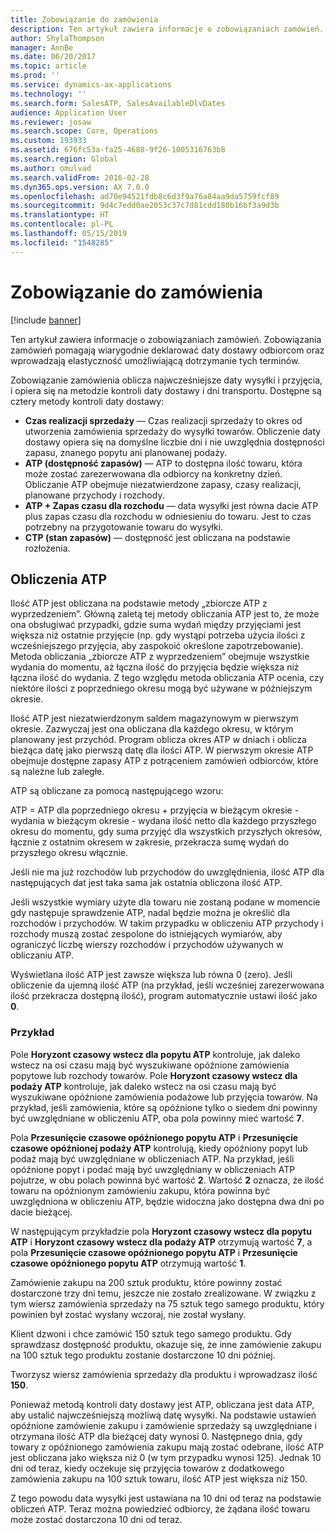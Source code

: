 ```yaml
---
title: Zobowiązanie do zamówienia
description: Ten artykuł zawiera informacje o zobowiązaniach zamówień. Zobowiązania zamówień pomagają wiarygodnie deklarować daty dostawy odbiorcom oraz wprowadzają elastyczność umożliwiającą dotrzymanie tych terminów.
author: ShylaThompson
manager: AnnBe
ms.date: 06/20/2017
ms.topic: article
ms.prod: ''
ms.service: dynamics-ax-applications
ms.technology: ''
ms.search.form: SalesATP, SalesAvailableDlvDates
audience: Application User
ms.reviewer: josaw
ms.search.scope: Core, Operations
ms.custom: 193933
ms.assetid: 676fc53a-fa25-4688-9f26-1005316763b8
ms.search.region: Global
ms.author: omulvad
ms.search.validFrom: 2016-02-28
ms.dyn365.ops.version: AX 7.0.0
ms.openlocfilehash: ad70e94521fdb8c6d3f9a76a84aa9da5759fcf89
ms.sourcegitcommit: 9d4c7edd0ae2053c37c7d81cdd180b16bf3a9d3b
ms.translationtype: HT
ms.contentlocale: pl-PL
ms.lasthandoff: 05/15/2019
ms.locfileid: "1548285"
---
```

# <a name="order-promising"></a>Zobowiązanie do zamówienia

[!include [banner](../includes/banner.md)]

Ten artykuł zawiera informacje o zobowiązaniach zamówień. Zobowiązania zamówień pomagają wiarygodnie deklarować daty dostawy odbiorcom oraz wprowadzają elastyczność umożliwiającą dotrzymanie tych terminów.

Zobowiązanie zamówienia oblicza najwcześniejsze daty wysyłki i przyjęcia, i opiera się na metodzie kontroli daty dostawy i dni transportu. Dostępne są cztery metody kontroli daty dostawy:

-   **Czas realizacji sprzedaży** — Czas realizacji sprzedaży to okres od utworzenia zamówienia sprzedaży do wysyłki towarów. Obliczenie daty dostawy opiera się na domyślne liczbie dni i nie uwzględnia dostępności zapasu, znanego popytu ani planowanej podaży.
-   **ATP (dostępność zapasów)** — ATP to dostępna ilość towaru, która może zostać zarezerwowana dla odbiorcy na konkretny dzień. Obliczanie ATP obejmuje niezatwierdzone zapasy, czasy realizacji, planowane przychody i rozchody.
-   **ATP + Zapas czasu dla rozchodu** — data wysyłki jest równa dacie ATP plus zapas czasu dla rozchodu w odniesieniu do towaru. Jest to czas potrzebny na przygotowanie towaru do wysyłki.
-   **CTP (stan zapasów)** — dostępność jest obliczana na podstawie rozłożenia.

## <a name="atp-calculations"></a>Obliczenia ATP
Ilość ATP jest obliczana na podstawie metody „zbiorcze ATP z wyprzedzeniem”. Główną zaletą tej metody obliczania ATP jest to, że może ona obsługiwać przypadki, gdzie suma wydań między przyjęciami jest większa niż ostatnie przyjęcie (np. gdy wystąpi potrzeba użycia ilości z wcześniejszego przyjęcia, aby zaspokoić określone zapotrzebowanie). Metoda obliczania „zbiorcze ATP z wyprzedzeniem” obejmuje wszystkie wydania do momentu, aż łączna ilość do przyjęcia będzie większa niż łączna ilość do wydania. Z tego względu metoda obliczania ATP ocenia, czy niektóre ilości z poprzedniego okresu mogą być używane w późniejszym okresie.  

Ilość ATP jest niezatwierdzonym saldem magazynowym w pierwszym okresie. Zazwyczaj jest ona obliczana dla każdego okresu, w którym planowany jest przychód. Program oblicza okres ATP w dniach i oblicza bieżąca datę jako pierwszą datę dla ilości ATP. W pierwszym okresie ATP obejmuje dostępne zapasy ATP z potrąceniem zamówień odbiorców, które są należne lub zaległe.  

ATP są obliczane za pomocą następującego wzoru:  

ATP = ATP dla poprzedniego okresu + przyjęcia w bieżącym okresie - wydania w bieżącym okresie - wydana ilość netto dla każdego przyszłego okresu do momentu, gdy suma przyjęć dla wszystkich przyszłych okresów, łącznie z ostatnim okresem w zakresie, przekracza sumę wydań do przyszłego okresu włącznie.  

Jeśli nie ma już rozchodów lub przychodów do uwzględnienia, ilość ATP dla następujących dat jest taka sama jak ostatnia obliczona ilość ATP.  

Jeśli wszystkie wymiary użyte dla towaru nie zostaną podane w momencie gdy następuje sprawdzenie ATP, nadal będzie można je określić dla rozchodów i przychodów. W takim przypadku w obliczeniu ATP przychody i rozchody muszą zostać zespolone do istniejących wymiarów, aby ograniczyć liczbę wierszy rozchodów i przychodów używanych w obliczaniu ATP.  

Wyświetlana ilość ATP jest zawsze większa lub równa 0 (zero). Jeśli obliczenie da ujemną ilość ATP (na przykład, jeśli wcześniej zarezerwowana ilość przekracza dostępną ilość), program automatycznie ustawi ilość jako **0**.

### <a name="example"></a>Przykład

Pole **Horyzont czasowy wstecz dla popytu ATP** kontroluje, jak daleko wstecz na osi czasu mają być wyszukiwane opóźnione zamówienia popytowe lub rozchody towarów. Pole **Horyzont czasowy wstecz dla podaży ATP** kontroluje, jak daleko wstecz na osi czasu mają być wyszukiwane opóźnione zamówienia podażowe lub przyjęcia towarów. Na przykład, jeśli zamówienia, które są opóźnione tylko o siedem dni powinny być uwzględniane w obliczeniu ATP, oba pola powinny mieć wartość **7**.  

Pola **Przesunięcie czasowe opóźnionego popytu ATP** i **Przesunięcie czasowe opóźnionej podaży ATP** kontrolują, kiedy opóźniony popyt lub podaż mają być uwzględniane w obliczeniach ATP. Na przykład, jeśli opóźnione popyt i podać mają być uwzględniany w obliczeniach ATP pojutrze, w obu polach powinna być wartość **2**. Wartość **2** oznacza, że ilość towaru na opóźnionym zamówieniu zakupu, która powinna być uwzględniona w obliczeniu ATP, będzie widoczna jako dostępna dwa dni po dacie bieżącej.  

W następującym przykładzie pola **Horyzont czasowy wstecz dla popytu ATP** i **Horyzont czasowy wstecz dla podaży ATP** otrzymują wartość **7**, a pola **Przesunięcie czasowe opóźnionego popytu ATP** i **Przesunięcie czasowe opóźnionego popytu ATP** otrzymują wartość **1**.  

Zamówienie zakupu na 200 sztuk produktu, które powinny zostać dostarczone trzy dni temu, jeszcze nie zostało zrealizowane. W związku z tym wiersz zamówienia sprzedaży na 75 sztuk tego samego produktu, który powinien był zostać wysłany wczoraj, nie został wysłany.  

Klient dzwoni i chce zamówić 150 sztuk tego samego produktu. Gdy sprawdzasz dostępność produktu, okazuje się, że inne zamówienie zakupu na 100 sztuk tego produktu zostanie dostarczone 10 dni później.  

Tworzysz wiersz zamówienia sprzedaży dla produktu i wprowadzasz ilość **150**.  

Ponieważ metodą kontroli daty dostawy jest ATP, obliczana jest data ATP, aby ustalić najwcześniejszą możliwą datę wysyłki. Na podstawie ustawień opóźnione zamówienie zakupu i zamówienie sprzedaży są uwzględniane i otrzymana ilość ATP dla bieżącej daty wynosi 0. Następnego dnia, gdy towary z opóźnionego zamówienia zakupu mają zostać odebrane, ilość ATP jest obliczana jako większa niż 0 (w tym przypadku wynosi 125). Jednak 10 dni od teraz, kiedy oczekuje się przyjęcia towarów z dodatkowego zamówienia zakupu na 100 sztuk towaru, ilość ATP jest większa niż 150.  

Z tego powodu data wysyłki jest ustawiana na 10 dni od teraz na podstawie obliczeń ATP. Teraz można powiedzieć odbiorcy, że żądana ilość towaru może zostać dostarczona 10 dni od teraz.



